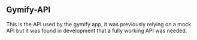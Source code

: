 
## Gymify-API

This is the API used by the gymify app, it was previously relying 
on a mock API but  it was found in development that a fully working API was needed.  